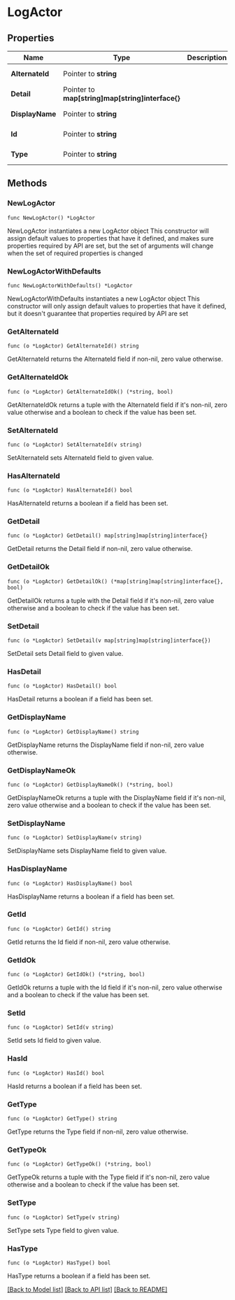# LogActor

## Properties

Name | Type | Description | Notes
------------ | ------------- | ------------- | -------------
**AlternateId** | Pointer to **string** |  | [optional] [readonly] 
**Detail** | Pointer to **map[string]map[string]interface{}** |  | [optional] [readonly] 
**DisplayName** | Pointer to **string** |  | [optional] [readonly] 
**Id** | Pointer to **string** |  | [optional] [readonly] 
**Type** | Pointer to **string** |  | [optional] [readonly] 

## Methods

### NewLogActor

`func NewLogActor() *LogActor`

NewLogActor instantiates a new LogActor object
This constructor will assign default values to properties that have it defined,
and makes sure properties required by API are set, but the set of arguments
will change when the set of required properties is changed

### NewLogActorWithDefaults

`func NewLogActorWithDefaults() *LogActor`

NewLogActorWithDefaults instantiates a new LogActor object
This constructor will only assign default values to properties that have it defined,
but it doesn't guarantee that properties required by API are set

### GetAlternateId

`func (o *LogActor) GetAlternateId() string`

GetAlternateId returns the AlternateId field if non-nil, zero value otherwise.

### GetAlternateIdOk

`func (o *LogActor) GetAlternateIdOk() (*string, bool)`

GetAlternateIdOk returns a tuple with the AlternateId field if it's non-nil, zero value otherwise
and a boolean to check if the value has been set.

### SetAlternateId

`func (o *LogActor) SetAlternateId(v string)`

SetAlternateId sets AlternateId field to given value.

### HasAlternateId

`func (o *LogActor) HasAlternateId() bool`

HasAlternateId returns a boolean if a field has been set.

### GetDetail

`func (o *LogActor) GetDetail() map[string]map[string]interface{}`

GetDetail returns the Detail field if non-nil, zero value otherwise.

### GetDetailOk

`func (o *LogActor) GetDetailOk() (*map[string]map[string]interface{}, bool)`

GetDetailOk returns a tuple with the Detail field if it's non-nil, zero value otherwise
and a boolean to check if the value has been set.

### SetDetail

`func (o *LogActor) SetDetail(v map[string]map[string]interface{})`

SetDetail sets Detail field to given value.

### HasDetail

`func (o *LogActor) HasDetail() bool`

HasDetail returns a boolean if a field has been set.

### GetDisplayName

`func (o *LogActor) GetDisplayName() string`

GetDisplayName returns the DisplayName field if non-nil, zero value otherwise.

### GetDisplayNameOk

`func (o *LogActor) GetDisplayNameOk() (*string, bool)`

GetDisplayNameOk returns a tuple with the DisplayName field if it's non-nil, zero value otherwise
and a boolean to check if the value has been set.

### SetDisplayName

`func (o *LogActor) SetDisplayName(v string)`

SetDisplayName sets DisplayName field to given value.

### HasDisplayName

`func (o *LogActor) HasDisplayName() bool`

HasDisplayName returns a boolean if a field has been set.

### GetId

`func (o *LogActor) GetId() string`

GetId returns the Id field if non-nil, zero value otherwise.

### GetIdOk

`func (o *LogActor) GetIdOk() (*string, bool)`

GetIdOk returns a tuple with the Id field if it's non-nil, zero value otherwise
and a boolean to check if the value has been set.

### SetId

`func (o *LogActor) SetId(v string)`

SetId sets Id field to given value.

### HasId

`func (o *LogActor) HasId() bool`

HasId returns a boolean if a field has been set.

### GetType

`func (o *LogActor) GetType() string`

GetType returns the Type field if non-nil, zero value otherwise.

### GetTypeOk

`func (o *LogActor) GetTypeOk() (*string, bool)`

GetTypeOk returns a tuple with the Type field if it's non-nil, zero value otherwise
and a boolean to check if the value has been set.

### SetType

`func (o *LogActor) SetType(v string)`

SetType sets Type field to given value.

### HasType

`func (o *LogActor) HasType() bool`

HasType returns a boolean if a field has been set.


[[Back to Model list]](../README.md#documentation-for-models) [[Back to API list]](../README.md#documentation-for-api-endpoints) [[Back to README]](../README.md)


